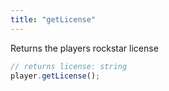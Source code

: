 ```yaml
---
title: "getLicense"
---
```


Returns the players rockstar license

```ts
// returns license: string
player.getLicense();
```
